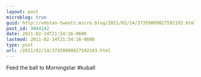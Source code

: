 ```yaml
---
layout: post
microblog: true
guid: http://vmstan-tweets.micro.blog/2011/02/14/37359009027592193.html
post_id: 3044142
date: 2011-02-14T21:54:16-0600
lastmod: 2011-02-14T21:54:16-0600
type: post
url: /2011/02/14/37359009027592193.html
---
```

Feed the ball to Morningstar #kuball
